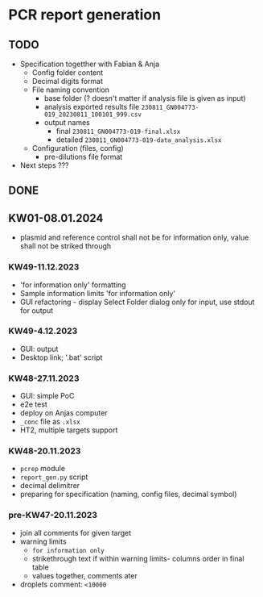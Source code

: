 # PCR report generation

## TODO

- Specification togetther with Fabian & Anja
  - Config folder content
  - Decimal digits format
  - File naming convention
    - base folder (? doesn't matter if analysis file is given as input)
    - analysis exported results file `230811_GN004773-019_20230811_100101_999.csv`
    - output names
      - final `230811_GN004773-019-final.xlsx`
      - detailed `230811_GN004773-019-data_analysis.xlsx`
  - Configuration (files, config)
    - pre-dilutions file format
- Next steps ???

## DONE

## KW01-08.01.2024

- plasmid and reference control shall not be for information only, value shall not be striked through

### KW49-11.12.2023

- 'for information only' formatting
- Sample information limits 'for information only'
- GUI refactoring - display Select Folder dialog only for input, use stdout for output

### KW49-4.12.2023

- GUI: output
- Desktop link; '.bat' script

### KW48-27.11.2023

- GUI: simple PoC
- e2e test
- deploy on Anjas computer
- `_conc` file as `.xlsx`
- HT2, multiple targets support

### KW48-20.11.2023

- `pcrep` module
- `report_gen.py` script
- decimal delimitrer
- preparing for specification (naming, config files, decimal symbol)

### pre-KW47-20.11.2023

- join all comments for given target
- warning limits
  - `for information only`
  - strikethrough text if within warning limits- columns order in final table
  - values together, comments ater
- droplets comment: `<10000`
